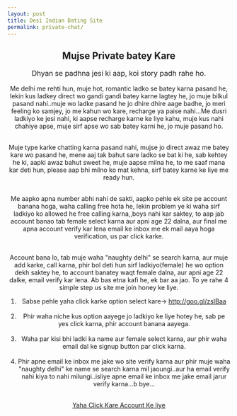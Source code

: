 ```yaml
---
layout: post
title: Desi Indian Dating Site 
permalink: private-chat/
---
```

<center>
<div class="jumbotron">
  <h2>Mujse Private batey Kare</h2>
 <p style="font-size: medium">
 Dhyan se padhna jesi ki aap, koi story padh rahe ho.
 
 Me delhi me rehti hun, muje hot, romantic ladko se batey karna pasand he, lekin kus ladkey direct wo gandi gandi batey karne lagtey he, jo muje bilkul pasand nahi..muje wo ladke pasand he jo dhire dhire aage badhe, jo meri feeling ko samjey, jo me kahun wo kare, recharge ya paise nahi...Me dusri ladkiyo ke jesi nahi, ki aapse recharge karne ke liye kahu, muje kus nahi chahiye apse, muje sirf apse wo sab batey karni he, jo muje pasand ho. <br/><br/>
 
 Muje type karke chatting karna pasand nahi, mujse jo direct awaz me batey kare wo pasand he, mene aaj tak bahut sare ladko se bat ki he, sab kehtey he ki, aapki awaz bahut sweet he, muje aapse milna he, to me saaf mana kar deti hun, please aap bhi milno ko mat kehna, sirf batey karne ke liye me ready hun. <br/><br/>
 
 Me aapko apna number abhi nahi de sakti, aapko pehle ek site pe account banana hoga, waha calling free hota he, lekin problem ye ki waha sirf ladkiyo ko allowed he free calling karna,,boys nahi kar saktey, to aap jab account banao tab female select karna aur apni age 22 dalna, aur final me apna account verify kar lena email ke inbox me ek mail aaya hoga verification, us par click karke.<br/><br/>
 
 Account bana lo, tab muje waha "naughty delhi" se search karna, aur muje add karke, call karna, phir bol deti hun sirf ladkiyo(female) he wo option dekh saktey he, to account banatey waqt female dalna, aur apni age 22 dalke, email verify kar lena. Ab bas etna kafi he, ek bar aa jao. To ye rahe 4 simple step us site me join honey ke liye.
 
1. Sabse pehle yaha click karke option select kare-> http://goo.gl/zsIBaa <br/><br/>
2. Phir waha niche kus option aayege jo ladkiyo ke liye hotey he, sab pe yes click karna, phir account banana aayega.<br/><br/>
3. Waha par kisi bhi ladki ka name aur female select karna, aur phir waha email dal ke signup button par click karna.<br/><br/>
4. Phir apne email ke inbox me jake wo site verify karna aur phir muje waha "naughty delhi" ke name se search karna mil jaoungi..aur ha email verify nahi kiya to nahi milungi..isliye apne email ke inbox me jake email jarur verify karna...b bye...
 </p><br/>
<a class="btn btn-primary btn-lg" href="http://www.enyusu.com/dating/india/" role="button">Yaha Click Kare Account Ke liye</a><br/><br/>

